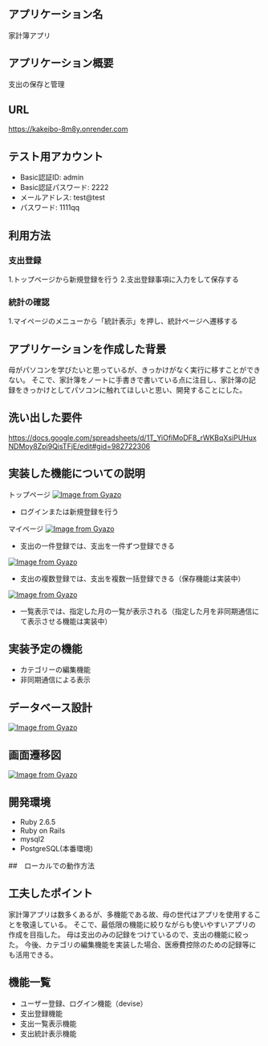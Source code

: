 ## アプリケーション名
家計簿アプリ

## アプリケーション概要
支出の保存と管理

## URL
https://kakeibo-8m8y.onrender.com


## テスト用アカウント
* Basic認証ID: admin
* Basic認証パスワード: 2222
* メールアドレス: test@test
* パスワード: 1111qq

## 利用方法
### 支出登録
1.トップページから新規登録を行う
2.支出登録事項に入力をして保存する
### 統計の確認
1.マイページのメニューから「統計表示」を押し、統計ページへ遷移する

## アプリケーションを作成した背景
母がパソコンを学びたいと思っているが、きっかけがなく実行に移すことができない。
そこで、家計簿をノートに手書きで書いている点に注目し、家計簿の記録をきっかけとしてパソコンに触れてほしいと思い、開発することにした。

## 洗い出した要件
https://docs.google.com/spreadsheets/d/1T_YiOfiMoDF8_rWKBqXsiPUHuxNDMoy8Zpj9QisTFjE/edit#gid=982722306

## 実装した機能についての説明
トップページ
[![Image from Gyazo](https://i.gyazo.com/dfc54be132b95aa993db9b9785dfca6e.png)](https://gyazo.com/dfc54be132b95aa993db9b9785dfca6e)
- ログインまたは新規登録を行う

マイページ
[![Image from Gyazo](https://i.gyazo.com/e8c9d798d026de7f6144b7b38e6e8460.jpg)](https://gyazo.com/e8c9d798d026de7f6144b7b38e6e8460)
- 支出の一件登録では、支出を一件ずつ登録できる

[![Image from Gyazo](https://i.gyazo.com/c7912eed1a7e9310ead412d5904613de.png)](https://gyazo.com/c7912eed1a7e9310ead412d5904613de)
- 支出の複数登録では、支出を複数一括登録できる（保存機能は実装中）

[![Image from Gyazo](https://i.gyazo.com/b124329b88390c334c18f025e166c8b3.gif)](https://gyazo.com/b124329b88390c334c18f025e166c8b3)
- 一覧表示では、指定した月の一覧が表示される（指定した月を非同期通信にて表示させる機能は実装中）

## 実装予定の機能
* カテゴリーの編集機能
* 非同期通信による表示

## データベース設計
[![Image from Gyazo](https://i.gyazo.com/9f063cb0143da0c62a64ac95a7c984c9.png)](https://gyazo.com/9f063cb0143da0c62a64ac95a7c984c9)

## 画面遷移図
[![Image from Gyazo](https://i.gyazo.com/22633bf38e84c387063897e4fa6260e2.png)](https://gyazo.com/22633bf38e84c387063897e4fa6260e2)

## 開発環境
- Ruby 2.6.5
- Ruby on Rails
- mysql2
- PostgreSQL(本番環境)

##　ローカルでの動作方法

## 工夫したポイント
家計簿アプリは数多くあるが、多機能である故、母の世代はアプリを使用することを敬遠している。
そこで、最低限の機能に絞りながらも使いやすいアプリの作成を目指した。
母は支出のみの記録をつけているので、支出の機能に絞った。
今後、カテゴリの編集機能を実装した場合、医療費控除のための記録等にも活用できる。


## 機能一覧
- ユーザー登録、ログイン機能（devise）
- 支出登録機能
- 支出一覧表示機能
- 支出統計表示機能


<!-- ## usersテーブル

| Column                | Type      | Options                    |
| --------------------- | --------- | -------------------------- |
| nickname              | string    | null: false                |
| email                 | string    | null: false , unique: true |
| encrypted_password    | string    | null: false                |
### Association
has_many :records


## recordsテーブル

| Column                | Type       | Options                       |
| --------------------- | ---------  | ----------------------------- |
| recorded_at           | datetime   | null: false                   |
| price                 | integer    | null: false                   |
| description           | text       |                               |
| pending_way_id        | integer    | null: false                   |
| spending_pay_id       | integer    | null: false                   |
| user                  | references | null: false, foreign_key: true|
### Association
belongs_to :user -->


